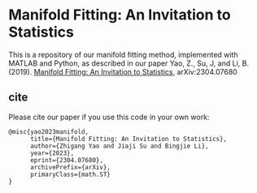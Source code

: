 # Manifold Fitting: An Invitation to Statistics

This is a repository of our manifold fitting method, implemented with MATLAB and Python, as described in our paper
Yao, Z., Su, J, and Li, B. (2019). [Manifold Fitting: An Invitation to Statistics](https://arxiv.org/abs/2304.07680), arXiv:2304.07680

## cite

Please cite our paper if you use this code in your own work:

```
@misc{yao2023manifold,
      title={Manifold Fitting: An Invitation to Statistics}, 
      author={Zhigang Yao and Jiaji Su and Bingjie Li},
      year={2023},
      eprint={2304.07680},
      archivePrefix={arXiv},
      primaryClass={math.ST}
}
```

